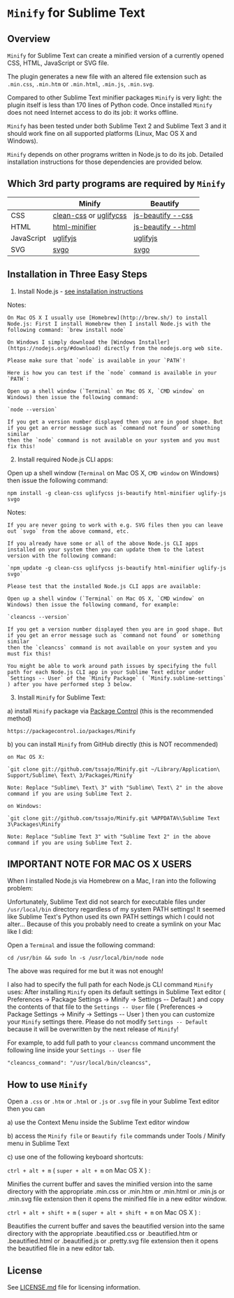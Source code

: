 `Minify` for Sublime Text
=========================

Overview
--------
`Minify` for Sublime Text can create a minified version of a currently opened CSS, HTML, JavaScript or SVG file.

The plugin generates a new file with an altered file extension such as `.min.css`, `.min.htm` or `.min.html`, `.min.js`, `.min.svg`.

Compared to other Sublime Text minifier packages `Minify` is very light: the plugin itself is less than 170 lines of Python code.
Once installed `Minify` does not need Internet access to do its job: it works offline.

`Minify` has been tested under both Sublime Text 2 and Sublime Text 3 and it should work fine on all supported platforms (Linux, Mac OS X and Windows).

`Minify` depends on other programs written in Node.js to do its job. Detailed installation instructions for those dependencies are provided below.

Which 3rd party programs are required by `Minify`
-------------------------------------------------

|            | Minify | Beautify |
| ---------- | ------ | -------- |
| CSS        | [clean-css](https://www.npmjs.com/package/clean-css) or [uglifycss](https://www.npmjs.com/package/uglifycss) | [js-beautify --css](https://www.npmjs.org/package/js-beautify) |
| HTML       | [html-minifier](https://www.npmjs.com/package/html-minifier) | [js-beautify --html](https://www.npmjs.org/package/js-beautify) |
| JavaScript | [uglifyjs](https://www.npmjs.com/package/uglifyjs) | [uglifyjs](https://www.npmjs.com/package/uglifyjs) |
| SVG        | [svgo](https://www.npmjs.com/package/svgo) | [svgo](https://www.npmjs.com/package/svgo) |

Installation in Three Easy Steps
--------------------------------

1. Install Node.js - [see installation instructions](https://github.com/joyent/node/wiki/Installing-Node.js-via-package-manager)

  Notes:

    On Mac OS X I usually use [Homebrew](http://brew.sh/) to install Node.js: First I install Homebrew then I install Node.js with the following command: `brew install node`

    On Windows I simply download the [Windows Installer](https://nodejs.org/#download) directly from the nodejs.org web site.

    Please make sure that `node` is available in your `PATH`!

    Here is how you can test if the `node` command is available in your `PATH`:

    Open up a shell window (`Terminal` on Mac OS X, `CMD window` on Windows) then issue the following command:

    `node --version`

    If you get a version number displayed then you are in good shape. But if you get an error message such as `command not found` or something similar
    then the `node` command is not available on your system and you must fix this!

2. Install required Node.js CLI apps:

  Open up a shell window (`Terminal` on Mac OS X, `CMD window` on Windows) then issue the following command:

  `npm install -g clean-css uglifycss js-beautify html-minifier uglify-js svgo`

  Notes:

    If you are never going to work with e.g. SVG files then you can leave out `svgo` from the above command, etc.

    If you already have some or all of the above Node.js CLI apps installed on your system then you can update them to the latest version with the following command:

    `npm update -g clean-css uglifycss js-beautify html-minifier uglify-js svgo`

    Please test that the installed Node.js CLI apps are available:

    Open up a shell window (`Terminal` on Mac OS X, `CMD window` on Windows) then issue the following command, for example:

    `cleancss --version`

    If you get a version number displayed then you are in good shape. But if you get an error message such as `command not found` or something similar
    then the `cleancss` command is not available on your system and you must fix this!

    You might be able to work around path issues by specifying the full path for each Node.js CLI app in your Sublime Text editor under
    `Settings -- User` of the `Minify Package` ( `Minify.sublime-settings` ) after you have performed step 3 below.

3. Install `Minify` for Sublime Text:

  a) install `Minify` package via [Package Control](https://packagecontrol.io/) (this is the recommended method)

    https://packagecontrol.io/packages/Minify

  b) you can install `Minify` from GitHub directly (this is NOT recommended)

    on Mac OS X:

    `git clone git://github.com/tssajo/Minify.git ~/Library/Application\ Support/Sublime\ Text\ 3/Packages/Minify`

    Note: Replace "Sublime\ Text\ 3" with "Sublime\ Text\ 2" in the above command if you are using Sublime Text 2.

    on Windows:

    `git clone git://github.com/tssajo/Minify.git %APPDATA%\Sublime Text 3\Packages\Minify`

    Note: Replace "Sublime Text 3" with "Sublime Text 2" in the above command if you are using Sublime Text 2.

IMPORTANT NOTE FOR MAC OS X USERS
---------------------------------
When I installed Node.js via Homebrew on a Mac, I ran into the following problem:

Unfortunately, Sublime Text did not search for executable files under `/usr/local/bin` directory regardless of my system PATH settings!
It seemed like Sublime Text's Python used its own PATH settings which I could not alter... Because of this you probably need to create a symlink on your Mac like I did:

Open a `Terminal` and issue the following command:

`cd /usr/bin && sudo ln -s /usr/local/bin/node node`

The above was required for me but it was not enough!

I also had to specify the full path for each Node.js CLI command `Minify` uses:
After installing `Minify` open its default settings in Sublime Text editor
( Preferences -> Package Settings -> Minify -> Settings -- Default ) and copy the contents of that file to the `Settings -- User` file
( Preferences -> Package Settings -> Minify -> Settings -- User ) then you can customize your `Minify` settings there.
Please do not modify `Settings -- Default` because it will be overwritten by the next release of `Minify`!

For example, to add full path to your `cleancss` command uncomment the following line inside your `Settings -- User` file

    "cleancss_command": "/usr/local/bin/cleancss",

How to use `Minify`
-------------------
Open a `.css` or `.htm` or `.html` or `.js` or `.svg` file in your Sublime Text editor then you can

  a) use the Context Menu inside the Sublime Text editor window

  b) access the `Minify file` or `Beautify file` commands under Tools / Minify menu in Sublime Text

  c) use one of the following keyboard shortcuts:

  `ctrl + alt + m` ( `super + alt + m` on Mac OS X ) :

  Minifies the current buffer and saves the minified version into the same directory with the
  appropriate .min.css or .min.htm or .min.html or .min.js or .min.svg file extension then it opens the minified file in a new editor window.

  `ctrl + alt + shift + m` ( `super + alt + shift + m` on Mac OS X ) :

  Beautifies the current buffer and saves the beautified version into the same directory with the appropriate
  .beautified.css or .beautified.htm or .beautified.html or .beautified.js or .pretty.svg file extension then
  it opens the beautified file in a new editor tab.

License
-------
See [LICENSE.md](https://github.com/tssajo/Minify/blob/master/LICENSE.md) file for licensing information.
